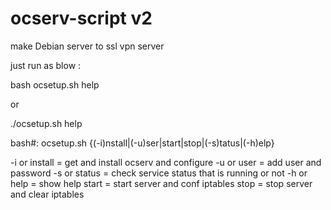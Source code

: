 # ocserv-script v2

make Debian server to ssl vpn server

just run as blow :


bash ocsetup.sh help

or

./ocsetup.sh help

bash#: ocsetup.sh {(-i)nstall|(-u)ser|start|stop|(-s)tatus|(-h)elp}

-i or install = get and install ocserv and configure
-u or user = add user and password
-s or status = check service status that is running or not
-h or help = show help
start = start server and conf iptables
stop = stop server and clear iptables
